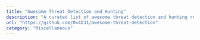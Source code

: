 ```yaml
---
title: "Awesome Threat Detection and Hunting"
description: "A curated list of awesome threat detection and hunting resources."
url: "https://github.com/0x4D31/awesome-threat-detection"
category: "Miscellaneous"
---
```

